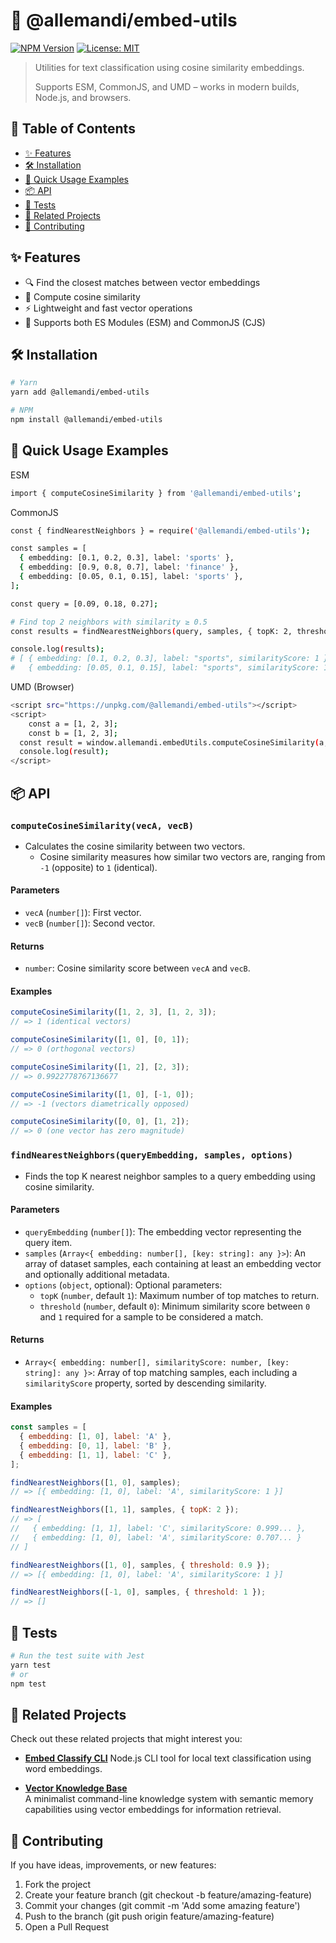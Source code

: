 # 📖 @allemandi/embed-utils

[![NPM Version](https://img.shields.io/npm/v/@allemandi/embed-utils)](https://www.npmjs.com/package/@allemandi/embed-utils)
[![License: MIT](https://img.shields.io/badge/License-MIT-yellow.svg)](https://github.com/allemandi/embed-utils/blob/main/LICENSE)

> Utilities for text classification using cosine similarity embeddings.
>
> Supports ESM, CommonJS, and UMD – works in modern builds, Node.js, and browsers.
 
<!-- omit from toc -->
## 🔖 Table of Contents
- [✨ Features](#-features)
- [🛠️ Installation](#️-installation)
- [🚀 Quick Usage Examples](#-quick-usage-examples)
- [📦 API](#-api)
- [🧪 Tests](#-tests)
- [🔗 Related Projects](#-related-projects)
- [🤝 Contributing](#-contributing)


## ✨ Features

- 🔍 Find the closest matches between vector embeddings
- 📐 Compute cosine similarity
- ⚡ Lightweight and fast vector operations
- 🧪 Supports both ES Modules (ESM) and CommonJS (CJS)

## 🛠️ Installation
```bash
# Yarn
yarn add @allemandi/embed-utils

# NPM
npm install @allemandi/embed-utils
```

## 🚀 Quick Usage Examples
ESM
```bash
import { computeCosineSimilarity } from '@allemandi/embed-utils';
```
CommonJS

```bash
const { findNearestNeighbors } = require('@allemandi/embed-utils');

const samples = [
  { embedding: [0.1, 0.2, 0.3], label: 'sports' },
  { embedding: [0.9, 0.8, 0.7], label: 'finance' },
  { embedding: [0.05, 0.1, 0.15], label: 'sports' },
];

const query = [0.09, 0.18, 0.27];

# Find top 2 neighbors with similarity ≥ 0.5
const results = findNearestNeighbors(query, samples, { topK: 2, threshold: 0.5 });

console.log(results);
# [ { embedding: [0.1, 0.2, 0.3], label: "sports", similarityScore: 1 },
#   { embedding: [0.05, 0.1, 0.15], label: "sports", similarityScore: 1 } ] 
```
UMD (Browser)
```bash
<script src="https://unpkg.com/@allemandi/embed-utils"></script>
<script>
    const a = [1, 2, 3];
    const b = [1, 2, 3];
  const result = window.allemandi.embedUtils.computeCosineSimilarity(a, b);
  console.log(result);
</script>
```


## 📦 API

### `computeCosineSimilarity(vecA, vecB)`
- Calculates the cosine similarity between two vectors.
  - Cosine similarity measures how similar two vectors are, ranging from `-1` (opposite) to `1` (identical).

#### Parameters

- `vecA` (`number[]`): First vector.
- `vecB` (`number[]`): Second vector.

#### Returns

- `number`: Cosine similarity score between `vecA` and `vecB`.

#### Examples

```js
computeCosineSimilarity([1, 2, 3], [1, 2, 3]);
// => 1 (identical vectors)

computeCosineSimilarity([1, 0], [0, 1]);
// => 0 (orthogonal vectors)

computeCosineSimilarity([1, 2], [2, 3]);
// => 0.9922778767136677

computeCosineSimilarity([1, 0], [-1, 0]);
// => -1 (vectors diametrically opposed)

computeCosineSimilarity([0, 0], [1, 2]);
// => 0 (one vector has zero magnitude)
```

### `findNearestNeighbors(queryEmbedding, samples, options)`
- Finds the top K nearest neighbor samples to a query embedding using cosine similarity.

#### Parameters
- `queryEmbedding` (`number[]`): The embedding vector representing the query item.
- `samples` (`Array<{ embedding: number[], [key: string]: any }>`): An array of dataset samples, each containing at least an embedding vector and optionally additional metadata.
- `options` (`object`, optional): Optional parameters:
  - `topK` (`number`, default `1`): Maximum number of top matches to return.
  - `threshold` (`number`, default `0`): Minimum similarity score between `0` and `1` required for a sample to be considered a match.

#### Returns
- `Array<{ embedding: number[], similarityScore: number, [key: string]: any }>`: Array of top matching samples, each including a `similarityScore` property, sorted by descending similarity.

#### Examples
```js
const samples = [
  { embedding: [1, 0], label: 'A' },
  { embedding: [0, 1], label: 'B' },
  { embedding: [1, 1], label: 'C' },
];

findNearestNeighbors([1, 0], samples);
// => [{ embedding: [1, 0], label: 'A', similarityScore: 1 }]

findNearestNeighbors([1, 1], samples, { topK: 2 });
// => [
//   { embedding: [1, 1], label: 'C', similarityScore: 0.999... },
//   { embedding: [1, 0], label: 'A', similarityScore: 0.707... }
// ]

findNearestNeighbors([1, 0], samples, { threshold: 0.9 });
// => [{ embedding: [1, 0], label: 'A', similarityScore: 1 }]

findNearestNeighbors([-1, 0], samples, { threshold: 1 });
// => []
```

## 🧪 Tests
```bash
# Run the test suite with Jest
yarn test
# or
npm test
```

## 🔗 Related Projects
Check out these related projects that might interest you:
- **[Embed Classify CLI](https://github.com/allemandi/embed-classify-cli)**
  Node.js CLI tool for local text classification using word embeddings.

- **[Vector Knowledge Base](https://github.com/allemandi/vector-knowledge-base)**  
  A minimalist command-line knowledge system with semantic memory capabilities using vector embeddings for information retrieval.


## 🤝 Contributing
If you have ideas, improvements, or new features:

1. Fork the project
2. Create your feature branch (git checkout -b feature/amazing-feature)
3. Commit your changes (git commit -m 'Add some amazing feature')
4. Push to the branch (git push origin feature/amazing-feature)
5. Open a Pull Request